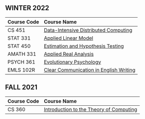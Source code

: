 ## WINTER 2022

| Course Code  | Course Name                                         |
|:-------------|:----------------------------------------------------|
| CS 451       | [Data-Intensive Distributed Computing][CS 451]      |
| STAT 331     | [Applied Linear Model][STAT 331]                    |
| STAT 450     | [Estimation and Hypothesis Testing][STAT 450]       |
| AMATH 331    | [Applied Real Analysis][AMATH 331]                  |
| PSYCH 361    | [Evolutionary Psychology][PSYCH 361]                |
| EMLS 102R    | [Clear Communication in English Writing][EMLS 102R] |

## FALL 2021

| Course Code  | Course Name                                         |
|:-------------|:----------------------------------------------------|
| CS 360       | [Introduction to the Theory of Computing][CS 360]   |


[CS 451]: http://www.ucalendar.uwaterloo.ca/2122/COURSE/course-CS.html#CS451
[STAT 331]: http://www.ucalendar.uwaterloo.ca/2122/COURSE/course-STAT.html#STAT331
[STAT 450]: http://www.ucalendar.uwaterloo.ca/2122/COURSE/course-STAT.html#STAT450
[AMATH 331]: http://www.ucalendar.uwaterloo.ca/2122/COURSE/course-AMATH.html#AMATH331
[PSYCH 361]: http://www.ucalendar.uwaterloo.ca/2122/COURSE/course-PSYCH.html#PSYCH361
[EMLS 102R]: http://www.ucalendar.uwaterloo.ca/2122/COURSE/course-EMLS.html#EMLS102R

[CS 360]: http://www.ucalendar.uwaterloo.ca/2122/COURSE/course-CS.html#CS360

